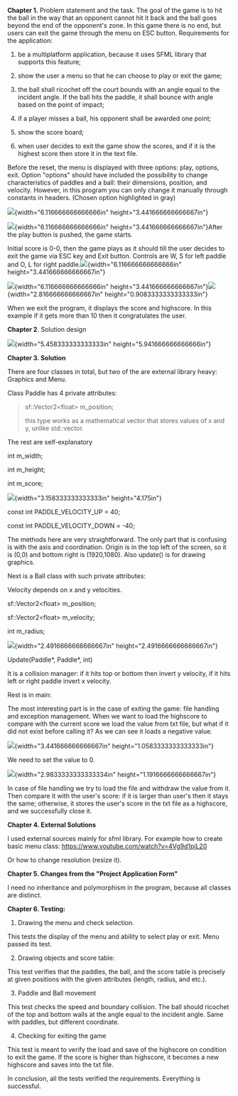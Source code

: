 **Chapter 1.** Problem statement and the task. The goal of the game is
to hit the ball in the way that an opponent cannot hit it back and the
ball goes beyond the end of the opponent's zone. In this game there is
no end, but users can exit the game through the menu on ESC button.
Requirements for the application:

1)  be a multiplatform application, because it uses SFML library that
    supports this feature;

2)  show the user a menu so that he can choose to play or exit the game;

3)  the ball shall ricochet off the court bounds with an angle equal to
    the incident angle. If the ball hits the paddle, it shall bounce
    with angle based on the point of impact;

4)  if a player misses a ball, his opponent shall be awarded one point;

5)  show the score board;

6)  when user decides to exit the game show the scores, and if it is the
    highest score then store it in the text file.

Before the reset, the menu is displayed with three options: play,
options, exit. Option "options" should have included the possibility to
change characteristics of paddles and a ball: their dimensions,
position, and velocity. However, in this program you can only change it
manually through constants in headers. (Chosen option highlighted in
gray)

![](media/image1.png){width="6.116666666666666in"
height="3.441666666666667in"}

![](media/image2.png){width="6.116666666666666in"
height="3.441666666666667in"}After the play button is pushed, the game
starts.

Initial score is 0-0, then the game plays as it should till the user
decides to exit the game via ESC key and Exit button. Controls are W, S
for left paddle and O, L for right
paddle.![](media/image3.png){width="6.116666666666666in"
height="3.441666666666667in"}

![](media/image4.png){width="6.116666666666666in"
height="3.441666666666667in"}![](media/image5.png){width="2.816666666666667in"
height="0.9083333333333333in"}

When we exit the program, it displays the score and highscore. In this
example if it gets more than 10 then it congratulates the user.

**Chapter 2**. Solution design

![](media/image6.png){width="5.458333333333333in"
height="5.941666666666666in"}

**Chapter 3. Solution**

There are four classes in total, but two of the are external library
heavy: Graphics and Menu.

Class Paddle has 4 private attributes:

> sf::Vector2\<float\> m_position;
>
> this type works as a mathematical vector that stores values of x and
> y, unlike std::vector.

The rest are self-explanatory

int m_width;

int m_height;

int m_score;

![](media/image7.png){width="3.158333333333333in" height="4.175in"}

const int PADDLE_VELOCITY_UP = 40;

const int PADDLE_VELOCITY_DOWN = -40;

The methods here are very straightforward. The only part that is
confusing is with the axis and coordination. Origin is in the top left
of the screen, so it is (0,0) and bottom right is (1920,1080). Also
update() is for drawing graphics.

Next is a Ball class with such private attributes:

Velocity depends on x and y velocities.

sf::Vector2\<float\> m_position;

sf::Vector2\<float\> m_velocity;

int m_radius;

![](media/image8.png){width="2.4916666666666667in"
height="2.4916666666666667in"}

Update(Paddle\*, Paddle\*, int)

It is a collision manager: if it hits top or bottom then invert y
velocity, if it hits left or right paddle invert x velocity.

Rest is in main:

The most interesting part is in the case of exiting the game: file
handling and exception management. When we want to load the highscore to
compare with the current score we load the value from txt file, but what
if it did not exist before calling it? As we can see it loads a negative
value.

![](media/image9.png){width="3.441666666666667in"
height="1.0583333333333333in"}

We need to set the value to 0.

![](media/image10.png){width="2.9833333333333334in"
height="1.1916666666666667in"}

In case of file handling we try to load the file and withdraw the value
from it. Then compare it with the user's score: if it is larger than
user's then it stays the same; otherwise, it stores the user's score in
the txt file as a highscore, and we successfully close it.

**Chapter 4. External Solutions**

I used external sources mainly for sfml library. For example how to
create basic menu class: <https://www.youtube.com/watch?v=4Vg9d1pjL20>

Or how to change resolution (resize it).

**Chapter 5. Changes from the "Project Application Form"**

I need no inheritance and polymorphism in the program, because all
classes are distinct.

**Chapter 6. Testing:**

1)  Drawing the menu and check selection.

This tests the display of the menu and ability to select play or exit.
Menu passed its test.

2)  Drawing objects and score table:

This test verifies that the paddles, the ball, and the score table is
precisely at given positions with the given attributes (length, radius,
and etc.).

3)  Paddle and Ball movement

This test checks the speed and boundary collision. The ball should
ricochet of the top and bottom walls at the angle equal to the incident
angle. Same with paddles, but different coordinate.

4)  Checking for exiting the game

This test is meant to verify the load and save of the highscore on
condition to exit the game. If the score is higher than highscore, it
becomes a new highscore and saves into the txt file.

In conclusion, all the tests verified the requirements. Everything is
successful.
